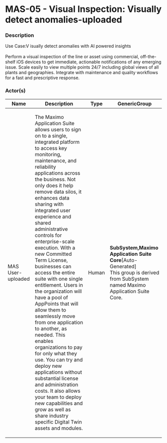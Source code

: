 
#  MAS-05 - Visual Inspection: Visually detect anomalies-uploaded





### Description

Use Case:V isually detect anomalies with AI powered insights<br><br>Perform a visual inspection of the line or asset using commercial, off-the-shelf iOS devices to get immediate, actionable notifications of any emerging issue. Scale easily to view multiple points 24/7 including global views of all plants and geographies. Integrate with maintenance and quality workflows for a fast and prescriptive response.




### Actor(s)

| Name | Description | Type | GenericGroup |
| --- | --- | --- | --- |
| MAS User-uploaded | <p>The Maximo Application Suite allows users to sign on to a single, integrated platform to access key monitoring, maintenance, and reliability applications across the business. Not only does it help remove data silos, it enhances data sharing with integrated user experience and shared administrative controls for enterprise-scale execution. With a new Committed Term License, businesses can access the entire suite with one single entitlement. Users in the organization will have a pool of AppPoints that will allow them to seamlessly move from one application to another, as needed. This enables organizations to pay for only what they use. You can try and deploy new applications without substantial license and administration costs. It also allows your team to deploy new capabilities and grow as well as share industry specific Digital Twin assets and modules.</p> | Human | <div><strong>SubSystem,Maximo Application Suite Core</strong>[Auto-Generated]</div><div>This group is derived from SubSystem named Maximo Application Suite Core.</div> |












